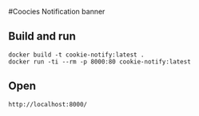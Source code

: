 #Coocies Notification banner

## Build and run
```
docker build -t cookie-notify:latest .
docker run -ti --rm -p 8000:80 cookie-notify:latest
```

## Open
```
http://localhost:8000/
```
